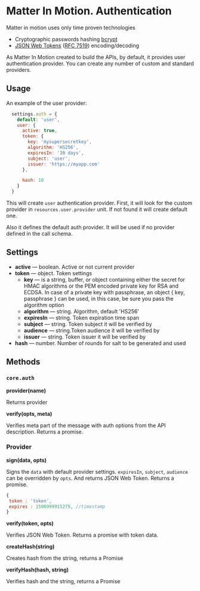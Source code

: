 # Matter In Motion. Authentication

Matter in motion uses only time proven technologies

* Cryptographic passwords hashing [bcrypt](https://github.com/ncb000gt/node.bcrypt.js)
* [JSON Web Tokens](https://jwt.io) ([RFC 7519](https://tools.ietf.org/html/rfc7519)) encoding/decoding

As Matter In Motion created to build the APIs, by default, it provides user authentication provider. You can create any number of custom and standard providers.

## Usage

An example of the user provider:

```js
  settings.auth = {
    default: 'user',
    user: {
      active: true,
      token: {
        key: 'mysupersecretkey',
        algorithm: 'HS256',
        expiresIn: '30 days',
        subject: 'user',
        issuer: 'https://myapp.com'
      },

      hash: 10
    }
  }
```

This will create `user` authentication provider. First, it will look for the custom provider in `resources.user.provider` unit. If not found it will create default one.

Also it defines the default auth provider. It will be used if no provider defined in the call schema.

## Settings

* __active__ — boolean. Active or not current provider
* __token__ — object. Token settings
  - __key__ —  is a string, buffer, or object containing either the secret for HMAC algorithms or the PEM encoded private key for RSA and ECDSA. In case of a private key with passphrase, an object { key, passphrase } can be used, in this case, be sure you pass the algorithm option
  - __algorithm__ — string. Algorithm, default 'HS256'
  - __expiresIn__ — string. Token expiration time span
  - __subject__ — string. Token subject it will be verified by
  - __audience__ — string.Token audience it will be verified by
  - __issuer__ — string. Token issuer it will be verified by
* __hash__ — number. Number of rounds for salt to be generated and used

## Methods

### `core.auth`

**provider(name)**

Returns provider

**verify(opts, meta)**

Verifies meta part of the message with auth options from the API description. Returns a promise.

### Provider

**sign(data, opts)**

Signs the `data` with default provider settings. `expiresIn`, `subject`, `audience` can be overridden by `opts`. And returns JSON Web Token. Returns a promise.

```js
{
 token : 'token',
 expires : 1500999915275, //timestamp
}
```

**verify(token, opts)**

Verifies JSON Web Token. Returns a promise with token data.

**createHash(string)**

Creates hash from the string, returns a Promise

**verifyHash(hash, string)**

Verifies hash and the string, returns a Promise
